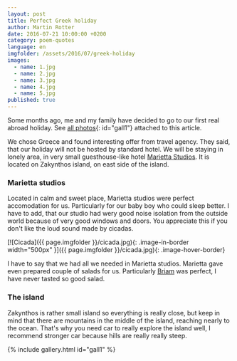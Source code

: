 ```yaml
---
layout: post
title: Perfect Greek holiday
author: Martin Rotter
date: 2016-07-21 10:00:00 +0200
category: poem-quotes
language: en
imgfolder: /assets/2016/07/greek-holiday
images:
  - name: 1.jpg
  - name: 2.jpg
  - name: 3.jpg
  - name: 4.jpg
  - name: 5.jpg
published: true
---
```


Some months ago, me and my family have decided to go to our first real abroad holiday. See [all photos](#){: id="gall1"} attached to this article.
<!--more-->

We chose Greece and found interesting offer from travel agency. They said, that our holiday will not be hosted by standard hotel. We will be staying in lonely area, in very small guesthouse-like hotel [Marietta Studios](https://www.google.cz/maps/place/Marietta+Studios+Zante+Zakynthos/@37.8321726,20.8306346,15.5z/data=!4m5!3m4!1s0x0:0xb0df501e35d557f5!8m2!3d37.834462!4d20.828275). It is located on Zakynthos island, on east side of the island.

### Marietta studios
Located in calm and sweet place, Marietta studios were perfect accomodation for us. Particularly for our baby boy who could sleep better. I have to add, that our studio had wery good noise isolation from the outside world because of very good windows and doors. You appreciate this if you don't like the loud sound made by cicadas.

[![Cicada]({{ page.imgfolder }}/cicada.jpg){: .image-in-border width="500px" }]({{ page.imgfolder }}/cicada.jpg){: .image-hover-border}

I have to say that we had all we needed in Marietta studios. Marietta gave even prepared couple of salads for us. Particularly [Briam](http://allrecipes.com/recipe/144406/briam-greek-mixed-vegetables-in-tomato-sauce/) was perfect, I have never tasted so good salad.

### The island

Zakynthos is rather small island so everything is really close, but keep in mind that there are mountains in the middle of the island, reaching nearly to the ocean. That's why you need car to really explore the island well, I recommend stronger car because hills are really really steep.


{% include gallery.html id="gall1" %}